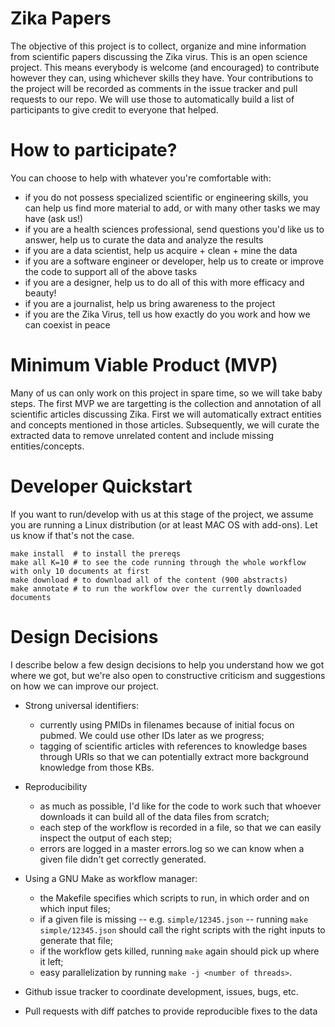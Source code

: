 # Zika Papers

The objective of this project is to collect, organize and mine information from scientific papers discussing the Zika virus. This is an open science project. This means everybody is welcome (and encouraged) to contribute however they can, using whichever skills they have. Your contributions to the project will be recorded as comments in the issue tracker and pull requests to our repo. We will use those to automatically build a list of participants to give credit to everyone that helped.

# How to participate?

You can choose to help with whatever you're comfortable with:
* if you do not possess specialized scientific or engineering skills, you can help us find more material to add, or with many other tasks we may have (ask us!)
* if you are a health sciences professional, send questions you'd like us to answer, help us to curate the data and analyze the results
* if you are a data scientist, help us acquire + clean + mine the data
* if you are a software engineer or developer, help us to create or improve the code to support all of the above tasks
* if you are a designer, help us to do all of this with more efficacy and beauty!
* if you are a journalist, help us bring awareness to the project
* if you are the Zika Virus, tell us how exactly do you work and how we can coexist in peace


# Minimum Viable Product (MVP)

Many of us can only work on this project in spare time, so we will take baby steps. The first MVP we are targetting is the collection and annotation of all scientific articles discussing Zika. First we will automatically extract entities and concepts mentioned in those articles. Subsequently, we will curate the extracted data to remove unrelated content and include missing entities/concepts.


# Developer Quickstart

If you want to run/develop with us at this stage of the project, we assume you are running a Linux distribution (or at least MAC OS with add-ons). Let us know if that's not the case.

```
make install  # to install the prereqs
make all K=10 # to see the code running through the whole workflow with only 10 documents at first
make download # to download all of the content (900 abstracts)
make annotate # to run the workflow over the currently downloaded documents
```

# Design Decisions

I describe below a few design decisions to help you understand how we got where we got, but we're also open to constructive criticism and suggestions on how we can improve our project.

* Strong universal identifiers: 
  * currently using PMIDs in filenames because of initial focus on pubmed. We could use other IDs later as we progress;
  * tagging of scientific articles with references to knowledge bases through URIs so that we can potentially extract more background knowledge from those KBs.

* Reproducibility
  * as much as possible, I'd like for the code to work such that whoever downloads it can build all of the data files from scratch;
  * each step of the workflow is recorded in a file, so that we can easily inspect the output of each step;
  * errors are logged in a master errors.log so we can know when a given file didn't get correctly generated.

* Using a GNU Make as workflow manager:
  * the Makefile specifies which scripts to run, in which order and on which input files;
  * if a given file is missing -- e.g. `simple/12345.json` -- running `make simple/12345.json` should call the right scripts with the right inputs to generate that file;
  * if the workflow gets killed, running `make` again should pick up where it left;
  * easy parallelization by running `make -j <number of threads>`.

* Github issue tracker to coordinate development, issues, bugs, etc.

* Pull requests with diff patches to provide reproducible fixes to the data

